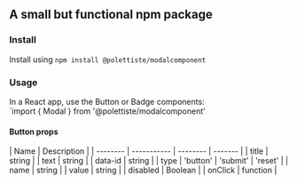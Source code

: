 ## A small but functional npm package

### Install

Install using `npm install @polettiste/modalcomponent`

### Usage

In a React app, use the Button or Badge components:  
`import { Modal } from '@polettiste/modalcomponent'

#### Button props

| Name     | Description |
| -------- | ----------- | -------- | ------- |
| title    | string      |
| text     | string      |
| data-id  | string      |
| type     | 'button'    | 'submit' | 'reset' |
| name     | string      |
| value    | string      |
| disabled | Boolean     |
| onClick  | function    |
